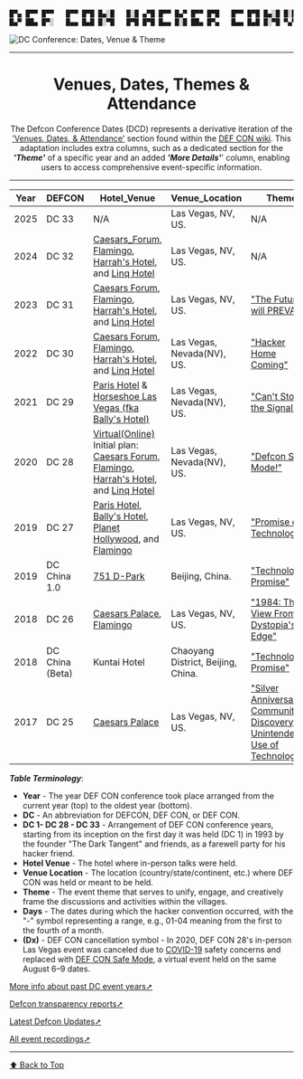 <link rel="stylesheet" href="assets/css/style.css">

```markdown

█▀▄ █▀▀ █▀▀   █▀▀ █▀█ █▄░█   █░█ ▄▀█ █▀▀ █▄▀ █▀▀ █▀█   █▀▀ █▀█ █▄░█ █░█ █▀▀ █▄░█ ▀█▀ █ █▀█ █▄░█
█▄▀ ██▄ █▀░   █▄▄ █▄█ █░▀█   █▀█ █▀█ █▄▄ █░█ ██▄ █▀▄   █▄▄ █▄█ █░▀█ ▀▄▀ ██▄ █░▀█ ░█░ █ █▄█ █░▀█
```

![DC Conference: Dates, Venue & Theme](https://image.cnbcfm.com/api/v1/image/107286863-1692115341897-AP23224680148322.jpg?v=1692115679&w=1920&h=1080)

-----

<h1 align="center">Venues, Dates, Themes & Attendance</h1>

<p align="center">
  The Defcon Conference Dates (DCD) represents a derivative iteration of the <a href="https://en.wikipedia.org/wiki/DEF_CON#Venues,_dates,_and_attendance">'Venues, Dates, & Attendance'</a> section found within the <a href="https://en.wikipedia.org/wiki/DEF_CON"> DEF CON wiki</a>. This adaptation includes extra columns, such as a dedicated section for the <b><i>'Theme'</i></b> of a specific year and an added <b><i>'More Details'</i></b>' column, enabling users to access comprehensive event-specific information.
</p>

-----

<a name="top"></a>

| Year | DEFCON      | Hotel_Venue | Venue_Location | Theme    | Days         | Attendance | More_Details |
|------|-------------|-------------|----------------|----------|--------------|------------|--------------|
| 2025 | DC 33       |N/A      |Las Vegas, NV, US.  | N/A      |August 07-10  |     N/A    | N/A          |
| 2024 | DC 32  |[Caesars_Forum](https://en.wikipedia.org/wiki/Caesars_Forum), [Flamingo](https://en.wikipedia.org/wiki/Flamingo_Las_Vegas), [Harrah's Hotel](https://en.wikipedia.org/wiki/Harrah%27s_Las_Vegas), and [Linq Hotel](https://en.wikipedia.org/wiki/The_Linq)  |Las Vegas, NV, US.   |   N/A   |August 08-11   |     N/A    | N/A          |
| 2023 | DC 31  |[Caesars Forum](https://en.wikipedia.org/wiki/Caesars_Forum), [Flamingo](https://en.wikipedia.org/wiki/Flamingo_Las_Vegas), [Harrah's Hotel](https://en.wikipedia.org/wiki/Harrah%27s_Las_Vegas), and [Linq Hotel](https://en.wikipedia.org/wiki/The_Linq)        |Las Vegas, NV, US.              | ["The Future will PREVAIL"](https://forum.defcon.org/node/243872)             |August 10-13   |~30,000     | - [Load More↗](https://defcon.org/html/links/dc-archives/dc-31-archive.html) <br> -[Media_Archive↗](https://media.defcon.org/DEF%20CON%2031/) |
| 2022 | DC 30  |[Caesars Forum](https://en.wikipedia.org/wiki/Caesars_Forum), [Flamingo](https://en.wikipedia.org/wiki/Flamingo_Las_Vegas), [Harrah's Hotel](https://en.wikipedia.org/wiki/Harrah%27s_Las_Vegas), and [Linq Hotel](https://en.wikipedia.org/wiki/The_Linq)        |Las Vegas, Nevada(NV), US.      | ["Hacker Home Coming"](https://forum.defcon.org/node/240151)                  |August 11-14   |~25,000     | - [Load More↗](https://defcon.org/html/links/dc-archives/dc-30-archive.html) <br> -[Media_Archive↗](https://media.defcon.org/DEF%20CON%2030/) |
| 2021 | DC 29  |[Paris Hotel](https://en.wikipedia.org/wiki/Paris_Las_Vegas) & [Horseshoe Las Vegas (fka Bally's Hotel)](https://en.wikipedia.org/wiki/Horseshoe_Las_Vegas)                                                                                                       |Las Vegas, Nevada(NV), US.      | ["Can't Stop the Signal"](https://forum.defcon.org/node/236388)               |August 05-08   |~8,700      | - [Load More↗](https://defcon.org/html/links/dc-archives/dc-29-archive.html) <br> -[Media_Archive↗](https://media.defcon.org/DEF%20CON%2029/) |
| 2020 | DC 28  |[Virtual(Online)](https://www.youtube.com/playlist?list=PL9fPq3eQfaaBk9DFnyJRpxPi8Lz1n7cFv) <br> Initial plan: [Caesars Forum](https://en.wikipedia.org/wiki/Caesars_Forum), [Flamingo](https://en.wikipedia.org/wiki/Flamingo_Las_Vegas), [Harrah's Hotel](https://en.wikipedia.org/wiki/Harrah%27s_Las_Vegas), and [Linq Hotel](https://en.wikipedia.org/wiki/The_Linq)   |Las Vegas, Nevada(NV), US.   | ["Defcon Safe Mode!"](https://defcon.org/html/defcon-safemode/dc-safemode-faq.html)|August 06-09 |0 (Dx) | - [Load More↗](https://defcon.org/html/links/dc-archives/dc-28-archive.html) <br> -[Media_Archive↗](https://media.defcon.org/DEF%20CON%2028/)|
| 2019 | DC 27  |[Paris Hotel](https://en.wikipedia.org/wiki/Paris_Las_Vegas), [Bally's Hotel](https://en.wikipedia.org/wiki/Bally%27s_Las_Vegas), [Planet Hollywood](https://en.wikipedia.org/wiki/Planet_Hollywood_Las_Vegas), and [Flamingo](https://en.wikipedia.org/wiki/Flamingo_Las_Vegas)        |Las Vegas, NV, US.   | ["Promise of Technology"](https://media.defcon.org/DEF%20CON%2027/DEF%20CON%2027%20program.pdf) |August 8–11    |~30,000     | - [Load More↗](https://defcon.org/html/links/dc-archives/dc-27-archive.html) <br> -[Media_Archive↗](https://media.defcon.org/DEF%20CON%2027/)|
| 2019 | DC China 1.0   |[751 D-Park](https://en.wikipedia.org/wiki/798_Art_Zone)  |Beijing, China. | ["Technology's Promise"](https://media.defcon.org/DEF%20CON%20China%201/DEF%20CON%20China%201%20program.pdf)  |May 31 – June 2    |Unknown      | - [Load More↗](https://defcon.org/html/links/dc-archives/dc-cn-1-archive.html) <br> -[Media_Archive↗](https://media.defcon.org/DEF%20CON%20China%201/) |
| 2018 | DC 26   |[Caesars Palace](https://en.wikipedia.org/wiki/Caesars_Palace), [Flamingo](https://en.wikipedia.org/wiki/Flamingo_Las_Vegas)  |Las Vegas, NV, US. | ["1984: The View From Dystopia's Edge"](https://defcon.org/html/defcon-26/dc-26-theme.html)  |August 9–12   |28,000  | - [Load More↗](https://defcon.org/html/links/dc-archives/dc-26-archive.html) <br> -[Media_Archive↗](https://media.defcon.org/DEF%20CON%2026/) |
| 2018 | DC China (Beta)   | Kuntai Hotel   | Chaoyang District, Beijing, China. | ["Technology's Promise"](https://media.defcon.org/DEF%20CON%20China%20beta/DEF%20CON%20China%20beta%20program.pdf)  |May 11-13    |Unknown  | - [Load More↗](https://defcon.org/html/defcon-china/dc-cn-index.html) <br> -[Media_Archive↗](https://media.defcon.org/DEF%20CON%20China%20beta/)|
| 2017 | DC 25   | [Caesars Palace](https://en.wikipedia.org/wiki/Caesars_Palace)   | Las Vegas, NV, US. | ["Silver Anniversary- Community, Discovery & Unintended Use of Technology"](https://media.defcon.org/DEF%20CON%2025/DEF%20CON%2025%20program.pdf)  |July 27-30    |Unknown  | - [Load More↗](https://defcon.org/html/defcon-25/dc-25-index.html) <br> -[Media_Archive↗](https://media.defcon.org/DEF%20CON%2025/)|


**_Table Terminology_**:

- **Year** - The year DEF CON conference took place arranged from the current year (top) to the oldest year (bottom).
- **DC** - An abbreviation for DEFCON, DEF CON, or DEF CON.
- **DC 1- DC 28 - DC 33** - Arrangement of DEF CON conference years, starting from its inception on the first day it was held (DC 1) in 1993 by the founder "The Dark Tangent" and friends, as a farewell party for his hacker friend.
- **Hotel Venue** - The hotel where in-person talks were held.
- **Venue Location** - The location (country/state/continent, etc.) where DEF CON was held or meant to be held.
- **Theme** - The event theme that serves to unify, engage, and creatively frame the discussions and activities within the villages.
- **Days** - The dates during which the hacker convention occurred, with the "-" symbol representing a range, e.g., 01-04 meaning from the first to the fourth of a month.
- **(Dx)** - DEF CON cancellation symbol - In 2020, DEF CON 28's in-person Las Vegas event was canceled due to [COVID-19](https://en.wikipedia.org/wiki/COVID-19) safety concerns and replaced with [DEF CON Safe Mode](https://defcon.org/html/defcon-safemode/dc-safemode-faq.html), a virtual event held on the same August 6–9 dates.

[More info about past DC event years➚](https://en.wikipedia.org/wiki/DEF_CON#Venues,_dates,_and_attendance)

[Defcon transparency reports➚](https://defcon.org/html/links/dc-transparency.html)

[Latest Defcon Updates➚](https://defcon.org/)

[All event recordings➚](https://www.youtube.com/@DEFCONConference/)

____


[⬆ Back to Top](#top)
